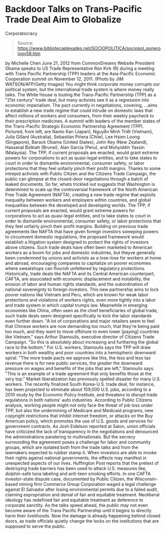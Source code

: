 # Backdoor Talks on Trans-Pacific Trade Deal Aim to Globalize 
Corporatocracy

> Source: https://www.bibliotecapleyades.net/SOCIOPOLITICA/sociopol_ponerology59.htm

by Michelle Chen
June 21, 2012
from
CommonDreams Website
President Obama speaks
to US Trade Representative Ron Kirk (R)
during a meeting with Trans
Pacific Partnership (TPP) leaders
at the Asia-Pacific Economic
Cooperation summit on November 12, 2011.
(Photo by JIM WATSON/AFP/Getty
Images)
You might think corporate money corrupts our
political system, but the international trade system is where money really
talks.
The White House is touting the
Trans-Pacific Partnership (TPP)
as a "21st century" trade deal, but many activists see it as a
regression into economic imperialism.
The pact currently in negotiations, covering,
...aims to establish a new trade regime that
could intrude on domestic laws that affect millions of workers and
consumers, from their weekly paycheck to their prescription medicines.
A summit with leaders of the
member states of the Trans-Pacific Strategic Economic Partnership Agreement
(TPP).
Pictured, from left, are
Naoto Kan (Japan), Nguyễn Minh Triết (Vietnam), Julia Gillard (Australia),
Sebastián Piñera (Chile), Lee
Hsien Loong (Singapore), Barack Obama (United States),
John Key (New Zealand),
Hassanal Bolkiah (Brunei), Alan García (Peru), and Muhyiddin Yassin
(Malaysia).
The TPP, if current proposals are enacted, would
grant extreme powers for corporations to act as quasi-legal entities, and to
take states to court in order to dismantle environmental, consumer safety,
or labor protections that they feel unfairly pinch their profit margins.
Thanks to some intrepid activists with Public Citizen and the Citizens Trade
Campaign, the public can glimpse at the closed-door negotiations through
a
batch of leaked documents.
So far, whats trickled out suggests that
Washington is determined to
scale up the controversial framework of the
North American Free Trade Agreement (NAFTA), creating a new trade regime
that exploits inequality between workers and employers within countries, and
global inequalities between the developed and developing worlds.
The TPP, if current proposals are enacted, would grant extreme powers for
corporations to act as quasi-legal entities, and to take states to court in
order to dismantle environmental, consumer safety, or labor protections that
they feel unfairly pinch their profit margins.
Building on previous trade agreements like NAFTA
that have given foreign investors sweeping powers to circumvent domestic
regulations, the proposed framework would establish a litigation system
designed to protect the rights of investors above citizens.
Such trade deals have often been marketed to American workers as a boom for
jobs and domestic industries, but theyve generally been condemned by unions
and activists as a lose-lose for workers at home and abroad, encouraging
companies to capitalize on poorer economies where sweatshops can flourish
unfettered by regulatory protections.
Historically, trade deals like
NAFTA and its
Central American counterpart,
CAFTA, are associated with
economic
displacement and instability, the erosion of labor and human rights
standards, and the
subordination of national sovereignty to foreign
investors.
This new partnership aims to lock poorer nations like
Vietnam and
Peru,
which are known for weak labor protections and violations of workers
rights, even more tightly into a labor and trade system in which capital
trumps law.
Meanwhile in emerging economies like China,
often seen as the chief beneficiaries of global trade, such trade deals seem
designed specifically to kick the labor standards even further down.
"A lot of corporations and major retailers
seem to feel that Chinese workers are now demanding too much, that
they're being paid too much, and they want to move offshore to even
lower [paying] countries like Vietnam," says Arthur Stamoulis, executive
director of
Citizens Trade Campaign.
"So this is absolutely about increasing and
furthering the global race to the bottom."
For U.S. workers, Stamoulis says the TPP will
draw workers in both wealthy and poor countries into a hemispheric downward
spiral.
"The more trade pacts we approve like this,
the less and less tax revenue there is for new public services, the
greater the downward pressure on wages and benefits of the jobs that are
left," Stamoulis says.
"This is an example of a trade agreement
that only benefits those at the very top."
Market liberalization has previously
spelled
disaster for many U.S. workers.
The recently finalized
South Korea-U.S. trade
deal, for instance, has been projected to eliminate about 159,000 U.S. jobs,
according to a
2010 study by the Economic Policy Institute, and threatens to
disrupt trade regulations in both nations'
auto industries.
According to Public Citizens analysis, working people might not only face
the threat of job loss under TPP, but also
the undermining of Medicare and
Medicaid programs, new copyright restrictions that
inhibit internet freedom,
or
attacks on the Buy American policy, which promotes the use of U.S. goods
and services for government contracts.
As Josh Eidelson
reported at Salon, union officials have criticized the lack of
transparency in the negotiations and denounced the administrations
pandering to multinationals.
But the secrecy surrounding the agreement
poses
a challenge for labor and community groups, which are isolated both from the
trade talks and from the lawmakers expected to rubber stamp it.
When investors are able to invoke their rights against national
governments, the effects may manifest in unexpected aspects of our lives.
Huffington Post
reports that the pretext of
destroying trade barriers has been used to attack U.S. measures like,
dolphin-safe tuna labeling and anti-teen
smoking efforts.
In one CAFTA investor-state dispute case,
documented by Public Citizen, the Wisconsin-based mining firm Commerce Group
Corporation waged a legal challenge against El Salvador after losing
environmental permits due to a failed audit,
claiming expropriation and denial of fair
and equitable treatment.
Neoliberal ideology has redefined fair and
equitable treatment as deference to corporate sanctity. As the talks speed
ahead, the public may not even become aware of the Trans Pacific Partnership
until it begins to directly harm their livelihoods.
Now the damage is already happening behind
closed doors, as trade officials quietly change the locks on the
institutions that are supposed to serve the public.
